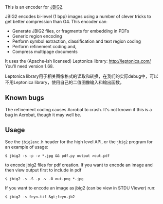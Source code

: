 This is an encoder for [JBIG2](fcd14492.pdf).

JBIG2 encodes bi-level (1 bpp) images using a number of clever tricks to get
better compression than G4. This encoder can:
   * Generate JBIG2 files, or fragments for embedding in PDFs
   * Generic region encoding
   * Perform symbol extraction, classification and text region coding
   * Perform refinement coding and,
   * Compress multipage documents

It uses the (Apache-ish licensed) Leptonica library:
  http://leptonica.com/
You'll need version 1.68.

Leptonica library用于相关图像格式的读取和转换，在我们的实际debug中，可以不用Leptonica library，使用自己的二值图像输入和输出函数。


## Known bugs

The refinement coding causes Acrobat to crash. It's not known if this is a bug
in Acrobat, though it may well be.


## Usage

See the `jbig2enc.h` header for the high level API, or the `jbig2` program for an
example of usage:

```
$ jbig2 -s -p -v *.jpg && pdf.py output >out.pdf
```

to encode jbig2 files for pdf creation.
If you want to encode an image and then view output first to include in pdf

```
$ jbig2 -s -S -p -v -O out.png *.jpg
```

If you want to encode an image as jbig2 (can be view in STDU Viewer) run:

```
$ jbig2 -s feyn.tif &gt;feyn.jb2
```

